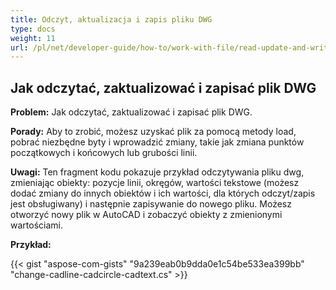 ```yaml
---
title: Odczyt, aktualizacja i zapis pliku DWG
type: docs
weight: 11
url: /pl/net/developer-guide/how-to/work-with-file/read-update-and-write-dwg-file/
---
```


## **Jak odczytać, zaktualizować i zapisać plik DWG**

**Problem:** Jak odczytać, zaktualizować i zapisać plik DWG.

**Porady:** Aby to zrobić, możesz uzyskać plik za pomocą metody load, pobrać niezbędne byty i wprowadzić zmiany, takie jak zmiana punktów początkowych i końcowych lub grubości linii.

**Uwagi:** Ten fragment kodu pokazuje przykład odczytywania pliku dwg, zmieniając obiekty: pozycje linii, okręgów, wartości tekstowe (możesz dodać zmiany do innych obiektów i ich wartości, dla których odczyt/zapis jest obsługiwany) i następnie zapisywanie do nowego pliku. Możesz otworzyć nowy plik w AutoCAD i zobaczyć obiekty z zmienionymi wartościami.

**Przykład:**

{{< gist "aspose-com-gists" "9a239eab0b9dda0e1c54be533ea399bb" "change-cadline-cadcircle-cadtext.cs" >}}
